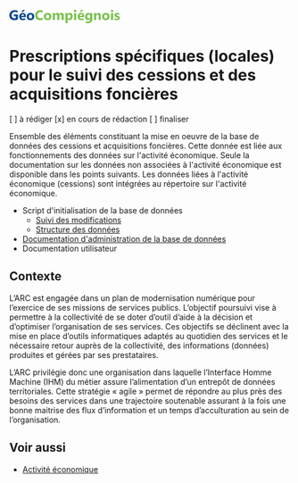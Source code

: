 ![picto](https://github.com/sigagglocompiegne/orga_gest_igeo/blob/master/doc/img/geocompiegnois_2020_reduit_v2.png)

# Prescriptions spécifiques (locales) pour le suivi des cessions et des acquisitions foncières

[ ] à rédiger [x] en cours de rédaction [ ] finaliser

Ensemble des éléments constituant la mise en oeuvre de la base de données des cessions et acquisitions foncières. Cette donnée est liée aux fonctionnements des données sur l'activité économique. Seule la documentation sur les données non associées à l'activité économique est disponible dans les points suivants. Les données liées à l'activité économique (cessions) sont intégrées au répertoire sur l'activité économique.

- Script d'initialisation de la base de données
  * [Suivi des modifications](bdd/fon_00_trace.sql)
  * [Structure des données](bdd/fon_10_squelette.sql)
- [Documentation d'administration de la base de données](bdd/doc_admin_bd_fon.md)
- Documentation utilisateur

## Contexte

L’ARC est engagée dans un plan de modernisation numérique pour l’exercice de ses missions de services publics. L’objectif poursuivi vise à permettre à la collectivité de se doter d’outil d’aide à la décision et d’optimiser l’organisation de ses services. Ces objectifs se déclinent avec la mise en place d’outils informatiques adaptés au quotidien des services et le nécessaire retour auprès de la collectivité, des informations (données) produites et gérées par ses prestataires. 

L’ARC privilégie donc une organisation dans laquelle l’Interface Homme Machine (IHM) du métier assure l’alimentation d’un entrepôt de données territoriales. Cette stratégie « agile » permet de répondre au plus près des besoins des services dans une trajectoire soutenable assurant à la fois une bonne maitrise des flux d’information et un temps d’acculturation au sein de l’organisation.

## Voir aussi

- [Activité économique](https://github.com/sigagglocompiegne/acti_eco)
